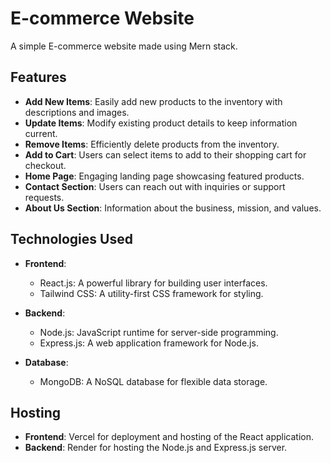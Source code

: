 # E-commerce Website

A simple E-commerce website made  using Mern stack.

## Features

- **Add New Items**: Easily add new products to the inventory with descriptions and images.
- **Update Items**: Modify existing product details to keep information current.
- **Remove Items**: Efficiently delete products from the inventory.
- **Add to Cart**: Users can select items to add to their shopping cart for checkout.
- **Home Page**: Engaging landing page showcasing featured products.
- **Contact Section**: Users can reach out with inquiries or support requests.
- **About Us Section**: Information about the business, mission, and values.

## Technologies Used

- **Frontend**: 
  - React.js: A powerful library for building user interfaces.
  - Tailwind CSS: A utility-first CSS framework for styling.

- **Backend**: 
  - Node.js: JavaScript runtime for server-side programming.
  - Express.js: A web application framework for Node.js.

- **Database**: 
  - MongoDB: A NoSQL database for flexible data storage.

## Hosting

- **Frontend**: Vercel for  deployment and hosting of the React application.
- **Backend**: Render for hosting the Node.js and Express.js server.

